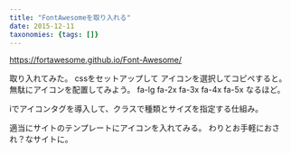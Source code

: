 ```yaml
---
title: "FontAwesomeを取り入れる"
date: 2015-12-11
taxonomies: {tags: []}
---
```



https://fortawesome.github.io/Font-Awesome/

取り入れてみた。
cssをセットアップして
アイコンを選択してコピペすると。
無駄にアイコンを配置してみよう。
 fa-lg
 fa-2x
 fa-3x
 fa-4x
 fa-5x
なるほど。
<i class="fa fa-wrench fa-5x"></i>

iでアイコンタグを導入して、クラスで種類とサイズを指定する仕組み。

適当にサイトのテンプレートにアイコンを入れてみる。
わりとお手軽におされ？なサイトに。

